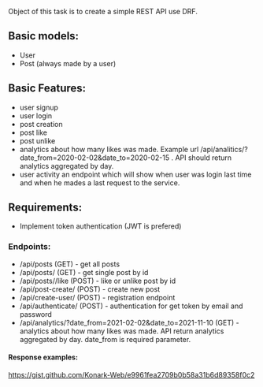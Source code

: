 Object of this task is to create a simple REST API use DRF.


## Basic models:
- User
- Post (always made by a user)

## Basic Features:
- user signup
- user login
- post creation
- post like
- post unlike
- analytics about how many likes was made. Example url /api/analitics/?date_from=2020-02-02&date_to=2020-02-15 . API should return analytics aggregated by day. 
- user activity an endpoint which will show when user was login last time and when he mades a last request to the service.


## Requirements:
- Implement token authentication (JWT is prefered)

### Endpoints:
- /api/posts (GET) - get all posts
- /api/posts/<post-id> (GET) - get single post by id
- /api/posts/<post-id>/like (POST) - like or unlike post by id
- /api/post-create/ (POST) - create new post
- /api/create-user/ (POST) - registration endpoint
- /api/authenticate/ (POST) - authentication for get token by email and password
- /api/analytics/?date_from=2021-02-02&date_to=2021-11-10 (GET) - analytics about how many likes was made. API return 
analytics aggregated by day. date_from is required parameter.

#### Response examples:
https://gist.github.com/Konark-Web/e9961fea2709b0b58a31b6d89358f0c2




